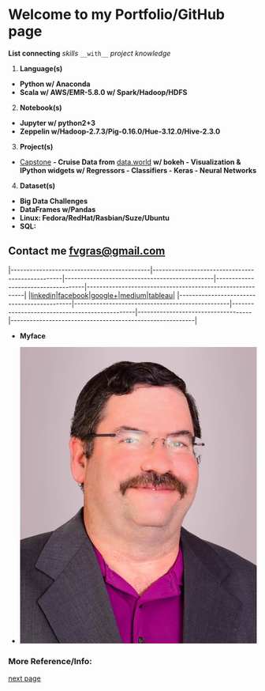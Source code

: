 # Welcome to my Portfolio/GitHub page 

**List connecting** _skills_ `__with__` *project knowledge*
1. **Language(s)**
  * **Python w/ Anaconda**
  * **Scala w/ AWS/EMR-5.8.0 w/ Spark/Hadoop/HDFS**
2. **Notebook(s)**
  * **Jupyter w/ python2+3**
  * **Zeppelin w/Hadoop-2.7.3/Pig-0.16.0/Hue-3.12.0/Hive-2.3.0**
3. **Project(s)**
  * [Capstone](https://github.com/fvgras/cruise-ship-proj/) **- Cruise Data from** [data.world](https://data.world/brandon-telle/cruise-ship-locations) **w/ bokeh - Visualization & IPython widgets w/ Regressors - Classifiers - Keras - Neural Networks**
4. **Dataset(s)**
  * **Big Data Challenges**
  * **DataFrames w/Pandas**
* **Linux: Fedora/RedHat/Rasbian/Suze/Ubuntu**
* **SQL:**

## Contact me [fvgras@gmail.com](mailto:fvgras@gmail.com)
|--------------------------------------------|-------------------------------------------------|-----------------------------------------------|------------------------------------|----------------------------------------------------------|
|[linkedin](https://linkedin.com/in/fredgras)|[facebook](https://www.facebook.com/fred.gras.31)|[google+](https://plus.google.com/+FredGras123)|[medium](https://medium.com/@fvgras)|[tableau](https://public.tableau.com/profile/fred.gras#!/)|
|--------------------------------------------|-------------------------------------------------|-----------------------------------------------|------------------------------------|----------------------------------------------------------|
* **Myface**
- ![Myface](./images/gras-fred2_pp.jpg)

### More Reference/Info:
[next page](./reference.md) 

